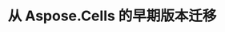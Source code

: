 ﻿---
title: 从 Aspose.Cells 的早期版本迁移
type: docs
weight: 100
url: /zh/cpp/migrating-from-earlier-versions-of-aspose-cells/
---
